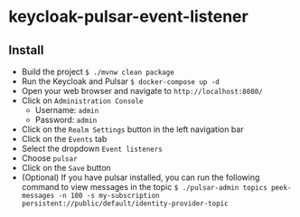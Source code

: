 # keycloak-pulsar-event-listener

## Install 

- Build the project `$ ./mvnw clean package`
- Run the Keycloak and Pulsar `$ docker-compose up -d`
- Open your web browser and navigate to `http://localhost:8080/`
- Click on `Administration Console`
  - Username: `admin`
  - Password: `admin`
- Click on the `Realm Settings` button in the left navigation bar
- Click on the `Events` tab
- Select the dropdown `Event listeners`
- Choose `pulsar`
- Click on the `Save` button
- (Optional) If you have pulsar installed, you can run the following command to view messages in the topic `$ ./pulsar-admin topics peek-messages -n 100 -s my-subscription persistent://public/default/identity-provider-topic`